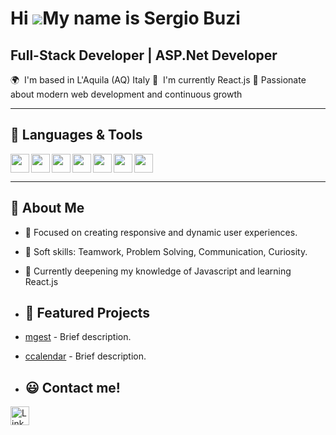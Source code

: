 # Hi ![](https://user-images.githubusercontent.com/18350557/176309783-0785949b-9127-417c-8b55-ab5a4333674e.gif)My name is Sergio Buzi

## Full-Stack Developer | ASP.Net Developer

🌍  I'm based in L'Aquila (AQ) Italy
🧠  I'm currently React.js
🎯 Passionate about modern web development and continuous growth
 
---

## 🧰 Languages & Tools
<img align="left" width="30px" src="https://cdn.jsdelivr.net/gh/devicons/devicon/icons/csharp/csharp-original.svg"/>
<img align="left" width="30px" src="https://github.com/devicons/devicon/blob/v2.16.0/icons/dotnetcore/dotnetcoreoriginal.svg"/>
<img align="left" width="30px" src="https://cdn.jsdelivr.net/gh/devicons/devicon/icons/html5/html5-original.svg" />
<img align="left" width="30px" src="https://cdn.jsdelivr.net/gh/devicons/devicon/icons/css3/css3-original.svg" />
<img align="left" width="30px" src="https://cdn.jsdelivr.net/gh/devicons/devicon/icons/bootstrap/bootstrap-original.svg" />  
<img align="left" width="30px" src="https://cdn.jsdelivr.net/gh/devicons/devicon/icons/javascript/javascript-original.svg"/>
<img align="left" width="30px" src="https://cdn.jsdelivr.net/gh/devicons/devicon/icons/git/git-original.svg" />
          
<br clear="left"/>

---

## 🚀 About Me
- 🎯 Focused on creating responsive and dynamic user experiences.
- 💬 Soft skills: Teamwork, Problem Solving, Communication, Curiosity.
- 🔭 Currently deepening my knowledge of Javascript and learning React.js

- ## 📂 Featured Projects
- [mgest](link) - Brief description.
- [ccalendar](link) - Brief description.

- ## 😃 Contact me!

<a href="https://www.linkedin.com/in/sergio-buzi-91b7ab223/" target="_blank"><img align='left' alt='LinkedIn' width='30px' src="https://cdn.jsdelivr.net/gh/devicons/devicon/icons/linkedin/linkedin-original.svg" /></a>
